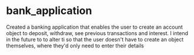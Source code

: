 # bank_application
Created a banking application that enables the user to create an account object to deposit, withdraw, see previous transactions and interest.
I intend in the future to to alter ti so that the user doesn't have to create an object themselves, where they'd only need to enter their details 
